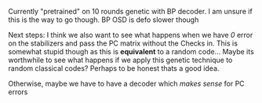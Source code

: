 Currently "pretrained" on 10 rounds genetic with BP decoder.
I am unsure if this is the way to go though. BP OSD is defo slower though

Next steps: I think we also want to see what happens when we have *0* error on the stabilizers
and pass the PC matrix without the Checks in. This is somewhat stupid though as this is **equivalent** to a random code...
Maybe its worthwhile to see what happens if we apply this genetic technique to random classical codes? Perhaps to be honest thats a good idea.

Otherwise, maybe we have to have a decoder which *makes sense* for PC errors